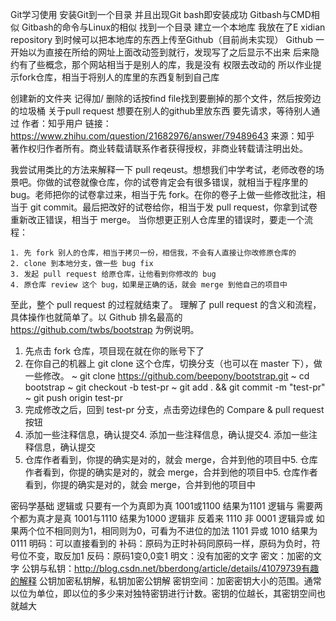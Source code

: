 Git学习使用
安装Git到一个目录 并且出现Git bash即安装成功 Gitbash与CMD相似
Gitbash的命令与Linux的相似
找到一个目录 建立一个本地库 我放在了E xidian repository
到时候可以把本地库的东西上传至Github（目前尚未实现）
Github
一开始以为直接在所给的网址上面改动签到就行，发现写了之后显示不出来
后来隐约有了些概念，那个网站相当于是别人的库，我是没有 权限去改动的
所以作业提示fork仓库，相当于将别人的库里的东西复制到自己库

创建新的文件夹 记得加/ 删除的话按find file找到要删掉的那个文件，然后按旁边的垃圾桶
关于pull request
想要在别人的github里放东西 要先请求，等待别人通过 
作者：知乎用户
链接：https://www.zhihu.com/question/21682976/answer/79489643
来源：知乎
著作权归作者所有。商业转载请联系作者获得授权，非商业转载请注明出处。

我尝试用类比的方法来解释一下 pull reqeust。想想我们中学考试，老师改卷的场景吧。你做的试卷就像仓库，你的试卷肯定会有很多错误，就相当于程序里的 bug。老师把你的试卷拿过来，相当于先 fork。在你的卷子上做一些修改批注，相当于 git commit。最后把改好的试卷给你，相当于发 pull request，你拿到试卷重新改正错误，相当于 merge。
当你想更正别人仓库里的错误时，要走一个流程：

	1. 先 fork 别人的仓库，相当于拷贝一份，相信我，不会有人直接让你改修原仓库的
	2. clone 到本地分支，做一些 bug fix
	3. 发起 pull request 给原仓库，让他看到你修改的 bug
	4. 原仓库 review 这个 bug，如果是正确的话，就会 merge 到他自己的项目中

至此，整个 pull request 的过程就结束了。
理解了 pull request 的含义和流程，具体操作也就简单了。以 Github 排名最高的 https://github.com/twbs/bootstrap 为例说明。
1. 先点击 fork 仓库，项目现在就在你的账号下了
2. 在你自己的机器上 git clone 这个仓库，切换分支（也可以在 master 下），做一些修改。
~ git clone https://github.com/beepony/bootstrap.git
~ cd bootstrap
~ git checkout -b test-pr
~ git add . && git commit -m "test-pr"
~ git push origin test-pr
3. 完成修改之后，回到 test-pr 分支，点击旁边绿色的 Compare & pull request 按钮
4. 添加一些注释信息，确认提交4. 添加一些注释信息，确认提交4. 添加一些注释信息，确认提交
5. 仓库作者看到，你提的确实是对的，就会 merge，合并到他的项目中5. 仓库作者看到，你提的确实是对的，就会 merge，合并到他的项目中5. 仓库作者看到，你提的确实是对的，就会 merge，合并到他的项目中


密码学基础
逻辑或 只要有一个为真即为真
1001或1100 结果为1101
逻辑与 需要两个都为真才是真
1001与1110 结果为1000
逻辑非 反着来
1110 非 0001
逻辑异或 如果两个位不相同则为1，相同则为0，可看为不进位的加法
1101 异或 1010 结果为0111
明码：可以直接看到的
补码：原码为正时补码同原码一样，原码为负时，符号位不变，取反加1
反码：原码1变0,0变1
明文：没有加密的文字
密文：加密的文字
公钥与私钥：http://blog.csdn.net/bberdong/article/details/41079739有趣的解释
公钥加密私钥解，私钥加密公钥解
密钥空间：加密密钥大小的范围。通常以位为单位，即以位的多少来对独特密钥进行计数。密钥的位越长，其密钥空间也就越大
